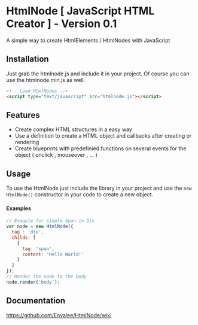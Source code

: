 # HtmlNode [ JavaScript HTML Creator ] - Version 0.1

A simple way to create HtmlElements / HtmlNodes with JavaScript

## Installation

Just grab the htmlnode.js and include it in your project.
Of course you can use the htmlnode.min.js as well.

```html
<!-- Load HtmlNodes -->
<script type="text/javascript" src="htmlnode.js"></script>
```

## Features

<!--<img src="https://github.com/Envalee/js-tools/blob/master/img/overview.svg" alt="logo" width="920">-->

* Create complex HTML structures in a easy way
* Use a definition to create a HTML object and callbacks after creating or rendering
* Create blueprints with predefinied functions on several events for the object ( onclick , mouseover , ... )

## Usage

To use the HtmlNode just include the library in your project and use the `new HtmlNode()` constructor in your code to
create a new object.

#### Examples

```javascript
// Exmaple for simple Span in Div
var node = new HtmlNode({
  tag : 'div',
  childs: [
    {
      tag: 'span',
      content: 'Hello World!'
    }
  ]
});
// Render the node to the body
node.render('body');

```

## Documentation
https://github.com/Envalee/HtmlNode/wiki

